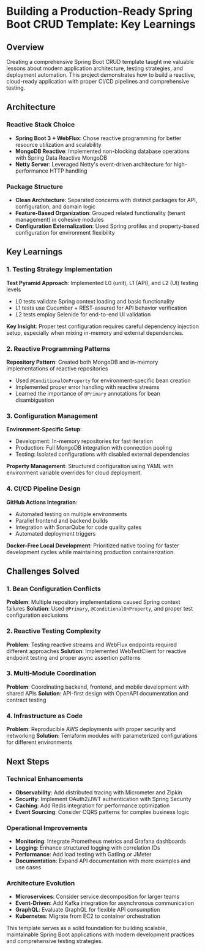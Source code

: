 # Building a Production-Ready Spring Boot CRUD Template: Key Learnings

## Overview

Creating a comprehensive Spring Boot CRUD template taught me valuable lessons about modern application architecture, testing strategies, and deployment automation. This project demonstrates how to build a reactive, cloud-ready application with proper CI/CD pipelines and comprehensive testing.

## Architecture

### Reactive Stack Choice
- **Spring Boot 3 + WebFlux**: Chose reactive programming for better resource utilization and scalability
- **MongoDB Reactive**: Implemented non-blocking database operations with Spring Data Reactive MongoDB
- **Netty Server**: Leveraged Netty's event-driven architecture for high-performance HTTP handling

### Package Structure
- **Clean Architecture**: Separated concerns with distinct packages for API, configuration, and domain logic
- **Feature-Based Organization**: Grouped related functionality (tenant management) in cohesive modules
- **Configuration Externalization**: Used Spring profiles and property-based configuration for environment flexibility

## Key Learnings

### 1. Testing Strategy Implementation
**Test Pyramid Approach**: Implemented L0 (unit), L1 (API), and L2 (UI) testing levels
- L0 tests validate Spring context loading and basic functionality
- L1 tests use Cucumber + REST-assured for API behavior verification
- L2 tests employ Selenide for end-to-end UI validation

**Key Insight**: Proper test configuration requires careful dependency injection setup, especially when mixing in-memory and external dependencies.

### 2. Reactive Programming Patterns
**Repository Pattern**: Created both MongoDB and in-memory implementations of reactive repositories
- Used `@ConditionalOnProperty` for environment-specific bean creation
- Implemented proper error handling with reactive streams
- Learned the importance of `@Primary` annotations for bean disambiguation

### 3. Configuration Management
**Environment-Specific Setup**: 
- Development: In-memory repositories for fast iteration
- Production: Full MongoDB integration with connection pooling
- Testing: Isolated configurations with disabled external dependencies

**Property Management**: Structured configuration using YAML with environment variable overrides for cloud deployment.

### 4. CI/CD Pipeline Design
**GitHub Actions Integration**:
- Automated testing on multiple environments
- Parallel frontend and backend builds
- Integration with SonarQube for code quality gates
- Automated deployment triggers

**Docker-Free Local Development**: Prioritized native tooling for faster development cycles while maintaining production containerization.

## Challenges Solved

### 1. Bean Configuration Conflicts
**Problem**: Multiple repository implementations caused Spring context failures
**Solution**: Used `@Primary`, `@ConditionalOnProperty`, and proper test configuration exclusions

### 2. Reactive Testing Complexity
**Problem**: Testing reactive streams and WebFlux endpoints required different approaches
**Solution**: Implemented WebTestClient for reactive endpoint testing and proper async assertion patterns

### 3. Multi-Module Coordination
**Problem**: Coordinating backend, frontend, and mobile development with shared APIs
**Solution**: API-first design with OpenAPI documentation and contract testing

### 4. Infrastructure as Code
**Problem**: Reproducible AWS deployments with proper security and networking
**Solution**: Terraform modules with parameterized configurations for different environments

## Next Steps

### Technical Enhancements
- **Observability**: Add distributed tracing with Micrometer and Zipkin
- **Security**: Implement OAuth2/JWT authentication with Spring Security
- **Caching**: Add Redis integration for performance optimization
- **Event Sourcing**: Consider CQRS patterns for complex business logic

### Operational Improvements
- **Monitoring**: Integrate Prometheus metrics and Grafana dashboards
- **Logging**: Enhance structured logging with correlation IDs
- **Performance**: Add load testing with Gatling or JMeter
- **Documentation**: Expand API documentation with more examples and use cases

### Architecture Evolution
- **Microservices**: Consider service decomposition for larger teams
- **Event-Driven**: Add Kafka integration for asynchronous communication
- **GraphQL**: Evaluate GraphQL for flexible API consumption
- **Kubernetes**: Migrate from EC2 to container orchestration

This template serves as a solid foundation for building scalable, maintainable Spring Boot applications with modern development practices and comprehensive testing strategies.